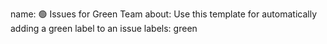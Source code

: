 name: 🟢 Issues for Green Team
about: Use this template for automatically adding a green label to an issue
labels: green
